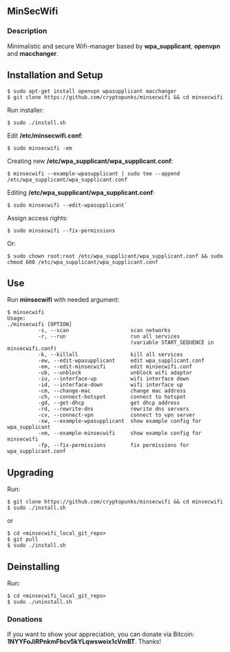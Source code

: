 ## MinSecWifi

### Description

Minimalistic and secure Wifi-manager based by **wpa_supplicant**, **openvpn** and **macchanger**.

## Installation and Setup

```
$ sudo apt-get install openvpn wpasupplicant macchanger 
$ git clone https://github.com/cryptopunks/minsecwifi && cd minsecwifi 

```

Run installer:

```
$ sudo ./install.sh
```

Edit **/etc/minsecwifi.conf**:

```
$ sudo minsecwifi -em
```

Creating new **/etc/wpa_supplicant/wpa_supplicant.conf**: 

```
$ minsecwifi --example-wpasupplicant | sudo tee --append /etc/wpa_supplicant/wpa_supplicant.conf
```

Editing **/etc/wpa_supplicant/wpa_supplicant.conf**:

```
$ sudo minsecwifi --edit-wpasupplicant`

```

Assign access rights:

```
$ sudo minsecwifi --fix-permissions
```

Or:

```
$ sudo chown root:root /etc/wpa_supplicant/wpa_supplicant.conf && sudo chmod 600 /etc/wpa_supplicant/wpa_supplicant.conf
```

## Use

Run **minsecwifi** with needed argument:

```
$ minsecwifi
Usage:
./minsecwifi [OPTION] 
          -s, --scan                    scan networks
          -r, --run                     run all services 
                                        (variable START_SEQUENCE in minsecwifi.conf)
          -k, --killall                 kill all services
          -ew, --edit-wpasupplicant     edit wpa_supplicant.conf
          -em, --edit-minsecwifi        edit minsecwifi.conf
          -ub, --unblock                unblock wifi adaptor
          -iu, --interface-up           wifi interface down
          -id, --interface-down         wifi interface up
          -cm, --change-mac             change mac address
          -ch, --connect-hotspot        connect to hotspot
          -gd, --get-dhcp               get dhcp address
          -rd, --rewrite-dns            rewrite dns servers
          -cv, --connect-vpn            connect to vpn server
          -xw, --example-wpasupplicant  show example config for wpa_supplicant
          -xm, --example-minsecwifi     show example config for minsecwifi
          -fp, --fix-permissions        fix permissions for wpa_supplicant.conf
```

## Upgrading

Run: 

```
$ git clone https://github.com/cryptopunks/minsecwifi && cd minsecwifi
$ sudo ./install.sh
```

or 

```
$ cd <minsecwifi_local_git_repo>
$ git pull 
$ sudo ./install.sh
```

## Deinstalling

Run: 

```
$ cd <minsecwifi_local_git_repo>
$ sudo ./uninstall.sh
```

### Donations

If you want to show your appreciation, you can donate via Bitcoin: **1NYYFoJiRPnkmFbcv5kYLqwsweix1cVmBT**. Thanks!
